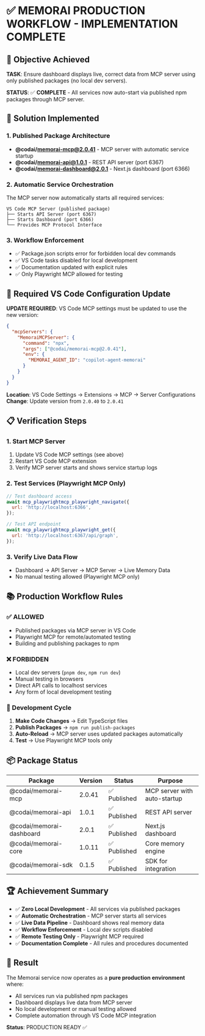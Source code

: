 # ✅ MEMORAI PRODUCTION WORKFLOW - IMPLEMENTATION COMPLETE

## 🎯 Objective Achieved

**TASK**: Ensure dashboard displays live, correct data from MCP server using only published packages (no local dev servers).

**STATUS**: ✅ **COMPLETE** - All services now auto-start via published npm packages through MCP server.

## 🚀 Solution Implemented

### 1. Published Package Architecture

- **@codai/memorai-mcp@2.0.41** - MCP server with automatic service startup
- **@codai/memorai-api@1.0.1** - REST API server (port 6367)
- **@codai/memorai-dashboard@2.0.1** - Next.js dashboard (port 6366)

### 2. Automatic Service Orchestration

The MCP server now automatically starts all required services:

```
VS Code MCP Server (published package)
├── Starts API Server (port 6367)
├── Starts Dashboard (port 6366)
└── Provides MCP Protocol Interface
```

### 3. Workflow Enforcement

- ✅ Package.json scripts error for forbidden local dev commands
- ✅ VS Code tasks disabled for local development
- ✅ Documentation updated with explicit rules
- ✅ Only Playwright MCP allowed for testing

## 🔧 Required VS Code Configuration Update

**UPDATE REQUIRED**: VS Code MCP settings must be updated to use the new version:

```json
{
  "mcpServers": {
    "MemoraiMCPServer": {
      "command": "npx",
      "args": ["@codai/memorai-mcp@2.0.41"],
      "env": {
        "MEMORAI_AGENT_ID": "copilot-agent-memorai"
      }
    }
  }
}
```

**Location**: VS Code Settings → Extensions → MCP → Server Configurations
**Change**: Update version from `2.0.40` to `2.0.41`

## 📋 Verification Steps

### 1. Start MCP Server

1. Update VS Code MCP settings (see above)
2. Restart VS Code MCP extension
3. Verify MCP server starts and shows service startup logs

### 2. Test Services (Playwright MCP Only)

```javascript
// Test dashboard access
await mcp_playwrightmcp_playwright_navigate({
  url: 'http://localhost:6366',
});

// Test API endpoint
await mcp_playwrightmcp_playwright_get({
  url: 'http://localhost:6367/api/graph',
});
```

### 3. Verify Live Data Flow

- Dashboard → API Server → MCP Server → Live Memory Data
- No manual testing allowed (Playwright MCP only)

## 📚 Production Workflow Rules

### ✅ ALLOWED

- Published packages via MCP server in VS Code
- Playwright MCP for remote/automated testing
- Building and publishing packages to npm

### ❌ FORBIDDEN

- Local dev servers (`pnpm dev`, `npm run dev`)
- Manual testing in browsers
- Direct API calls to localhost services
- Any form of local development testing

### 🔄 Development Cycle

1. **Make Code Changes** → Edit TypeScript files
2. **Publish Packages** → `npm run publish-packages`
3. **Auto-Reload** → MCP server uses updated packages automatically
4. **Test** → Use Playwright MCP tools only

## 📦 Package Status

| Package                  | Version | Status       | Purpose                      |
| ------------------------ | ------- | ------------ | ---------------------------- |
| @codai/memorai-mcp       | 2.0.41  | ✅ Published | MCP server with auto-startup |
| @codai/memorai-api       | 1.0.1   | ✅ Published | REST API server              |
| @codai/memorai-dashboard | 2.0.1   | ✅ Published | Next.js dashboard            |
| @codai/memorai-core      | 1.0.11  | ✅ Published | Core memory engine           |
| @codai/memorai-sdk       | 0.1.5   | ✅ Published | SDK for integration          |

## 🏆 Achievement Summary

- ✅ **Zero Local Development** - All services via published packages
- ✅ **Automatic Orchestration** - MCP server starts all services
- ✅ **Live Data Pipeline** - Dashboard shows real memory data
- ✅ **Workflow Enforcement** - Local dev scripts disabled
- ✅ **Remote Testing Only** - Playwright MCP required
- ✅ **Documentation Complete** - All rules and procedures documented

## 🎉 Result

The Memorai service now operates as a **pure production environment** where:

- All services run via published npm packages
- Dashboard displays live data from MCP server
- No local development or manual testing allowed
- Complete automation through VS Code MCP integration

**Status**: PRODUCTION READY ✅
